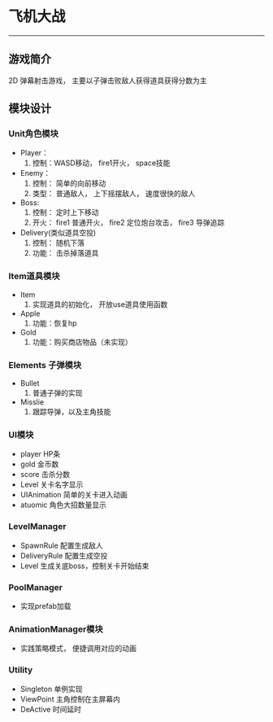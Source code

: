 # 飞机大战
-------
## 游戏简介

2D 弹幕射击游戏， 主要以子弹击败敌人获得道具获得分数为主

## 模块设计


### Unit角色模块
- Player： 
  1. 控制：WASD移动， fire1开火， space技能 
- Enemy： 
  1. 控制： 简单的向前移动
  2. 类型： 普通敌人， 上下摇摆敌人， 速度很快的敌人
- Boss:
  1. 控制： 定时上下移动
  2. 开火： fire1 普通开火， fire2 定位炮台攻击， fire3 导弹追踪
- Delivery(类似道具空投)
  1. 控制： 随机下落
  2. 功能： 击杀掉落道具

### Item道具模块
- Item
  1. 实现道具的初始化， 开放use道具使用函数
- Apple
  1. 功能：恢复hp
- Gold
  1. 功能：购买商店物品（未实现）

### Elements 子弹模块
- Bullet
  1. 普通子弹的实现
- Misslie
  1. 跟踪导弹，以及主角技能

### UI模块
- player HP条
- gold 金币数
- score 击杀分数
- Level 关卡名字显示
- UIAnimation 简单的关卡进入动画
- atuomic 角色大招数量显示

### LevelManager
- SpawnRule  配置生成敌人
- DeliveryRule 配置生成空投
- Level 生成关底boss，控制关卡开始结束

### PoolManager
- 实现prefab加载

### AnimationManager模块
- 实践策略模式， 便捷调用对应的动画

### Utility
- Singleton 单例实现
- ViewPoint 主角控制在主屏幕内
- DeActive 时间延时

